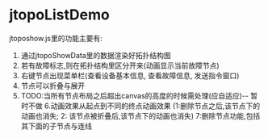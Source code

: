 # jtopoListDemo
jtoposhow.js里的功能主要有:
1. 通过jtopoShowData里的数据渲染好拓扑结构图
2. 若有故障标志,则在拓扑结构里区分开来(动画显示当前故障节点)
3. 右键节点出现菜单栏(查看设备基本信息, 查看故障信息, 发送指令窗口)
4. 节点可以折叠与展开
5. TODO:当所有节点布局之后超出canvas的高度的时候需处理(应自适应)-- 暂时不做
6.动画效果从起点到不同的终点动画效果 (1:删除节点之后,该节点下的动画也消失; 2: 该节点被折叠后,该节点下的动画也消失)
7:删除节点功能,包括其下面的子节点与连线
